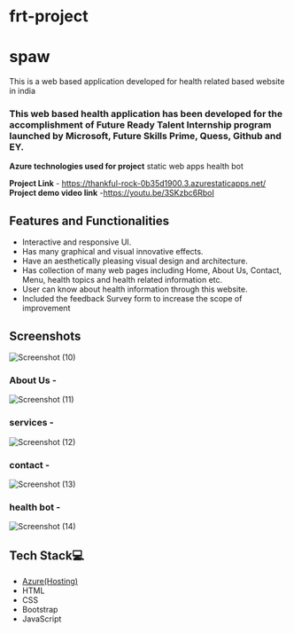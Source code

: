 # frt-project

# spaw

This is a web based application developed for health related based website in india

### This web based health application has been developed for the accomplishment of Future Ready Talent Internship program launched by Microsoft, Future Skills Prime, Quess, Github and EY.
**Azure technologies used for project**
static web apps
health bot

**Project Link** - https://thankful-rock-0b35d1900.3.azurestaticapps.net/
**Project demo video link** -https://youtu.be/3SKzbc6RboI

## Features and Functionalities 

- Interactive and responsive UI.
- Has many graphical and visual innovative effects.
- Have an aesthetically pleasing visual design and architecture.
- Has collection of many web pages including Home, About Us, Contact, Menu, health topics and health related information etc.
- User can know about health information through this website.
- Included the feedback Survey form to increase the scope of improvement 

## Screenshots


   ![Screenshot (10)](https://github.com/20A31A0571/frt-project/assets/109946603/4fbc3b7a-66d9-4e92-9446-c075895009ee)


### About Us -



![Screenshot (11)](https://github.com/20A31A0571/frt-project/assets/109946603/14d76ac0-2e7f-4c13-aa1c-a1a0d6cfe6ef)


### services -



![Screenshot (12)](https://github.com/20A31A0571/frt-project/assets/109946603/d4677f85-bc67-469e-a5b4-7c547320ffa3)


### contact -


![Screenshot (13)](https://github.com/20A31A0571/frt-project/assets/109946603/2125db2a-f0f7-4109-82b9-e498c5305fd7)


### health bot -


![Screenshot (14)](https://github.com/20A31A0571/frt-project/assets/109946603/9f814899-d4ec-4e01-9e75-f4e72e8fa5c3)


## Tech Stack💻

- [Azure(Hosting)](https://azure.microsoft.com/en-in/features/azure-portal/)
- HTML
- CSS
- Bootstrap
- JavaScript
